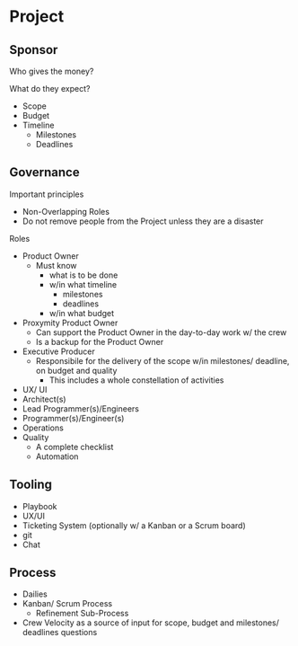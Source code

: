 # Project

## Sponsor

Who gives the money?

What do they expect?

* Scope
* Budget
* Timeline
  * Milestones
  * Deadlines 

## Governance

Important principles

* Non-Overlapping Roles
* Do not remove people from the Project unless they are a disaster

Roles

* Product Owner
  * Must know
    * what is to be done
    * w/in what timeline
      * milestones
      * deadlines 
    * w/in what budget
* Proxymity Product Owner
  * Can support the Product Owner in the day-to-day work w/ the crew
  * Is a backup for the Product Owner 
* Executive Producer
  * Responsibile for the delivery of the scope w/in milestones/ deadline, on budget and quality
    * This includes a whole constellation of activities 
* UX/ UI
* Architect(s)
* Lead Programmer(s)/Engineers
* Programmer(s)/Engineer(s)
* Operations
* Quality
  * A complete checklist
  * Automation

## Tooling

* Playbook
* UX/UI
* Ticketing System (optionally w/ a Kanban or a Scrum board)
* git
* Chat

## Process

* Dailies
* Kanban/ Scrum Process
  * Refinement Sub-Process
* Crew Velocity as a source of input for scope, budget and milestones/ deadlines questions
